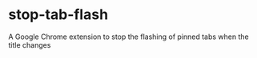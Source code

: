 stop-tab-flash
==============

A Google Chrome extension to stop the flashing of pinned tabs when the title changes
